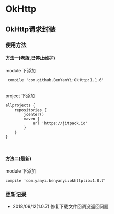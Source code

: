 # OkHttp
## OkHttp请求封装
### 使用方法

#### 方法一(老版,已停止维护)
module 下添加

     compile 'com.github.BenYanYi:OkHttp:1.1.6'

<br/>
project 下添加

    allprojects {
        repositories {
            jcenter()
            maven {
                url 'https://jitpack.io'
            }
        }
    }

<br/>

#### 方法二(最新)
module 下添加

    compile 'com.yanyi.benyanyi:okhttplib:1.0.7'
    
### 更新记录
* 2018/09/12(1.0.7) 修复下载文件回调没返回问题